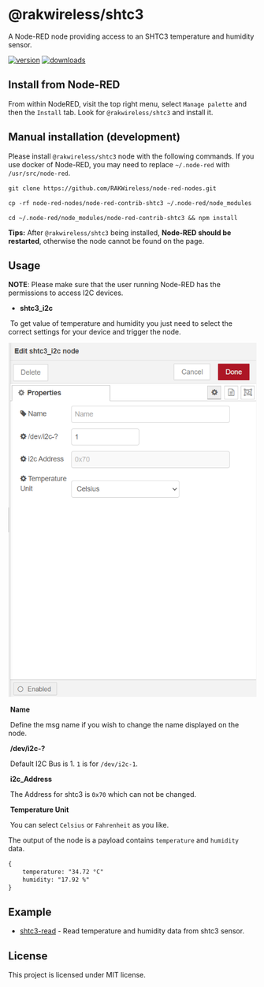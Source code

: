 # @rakwireless/shtc3

A Node-RED node providing access to an SHTC3 temperature and humidity sensor.

[![version](https://img.shields.io/npm/v/@rakwireless/shtc3.svg?logo=npm)](https://www.npmjs.com/package/@rakwireless/shtc3)
[![downloads](https://img.shields.io/npm/dm/@rakwireless/shtc3.svg)](https://www.npmjs.com/package/@rakwireless/shtc3)

## Install from Node-RED

From within NodeRED, visit the top right menu, select `Manage palette` and then the `Install` tab. Look for `@rakwireless/shtc3` and install it.


## Manual installation (development)

Please install `@rakwireless/shtc3` node with the following commands. If you use docker of Node-RED, you may need to replace `~/.node-red` with `/usr/src/node-red`.

```
git clone https://github.com/RAKWireless/node-red-nodes.git
```

```
cp -rf node-red-nodes/node-red-contrib-shtc3 ~/.node-red/node_modules
```

```
cd ~/.node-red/node_modules/node-red-contrib-shtc3 && npm install
```

**Tips:**  After `@rakwireless/shtc3` being installed,  **Node-RED should be restarted**, otherwise the node cannot be found on the page.

## Usage

**NOTE**: Please make sure that the user running Node-RED has the permissions to access I2C devices. 

- **shtc3_i2c**

​		To get value of  temperature and humidity you just need to select the correct settings for your device and trigger the node.

​		<img src="assets/image-20220321162437053.png" alt="image-20220321162437053" style="zoom:80%;" />	

​		**Name**

​			Define the msg name if you wish to change the name displayed on the node.

​		**/dev/i2c-?**

​			Default I2C Bus is 1.  `1` is for `/dev/i2c-1`.

​		**i2c_Address**

​			The Address for shtc3 is `0x70` which can not be changed. 

​		**Temperature Unit**

​			You can select `Celsius` or `Fahrenheit` as you like.



The output of the node is a payload contains `temperature` and `humidity` data.

```
{
	temperature: "34.72 °C"
	humidity: "17.92 %"
}
```


## Example

- [shtc3-read](https://github.com/RAKWireless/node-red-nodes/tree/master/node-red-contrib-shtc3/examples/shtc3-read) -  Read temperature and humidity data from shtc3 sensor.


## License

This project is licensed under MIT license.
